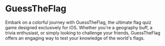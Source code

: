 # GuessTheFlag

Embark on a colorful journey with GuessTheFlag, the ultimate flag quiz game designed exclusively for iOS. Whether you're a geography buff, a trivia enthusiast, or simply looking to challenge your friends, GuessTheFlag offers an engaging way to test your knowledge of the world's flags.
